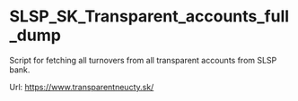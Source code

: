 # SLSP_SK_Transparent_accounts_full_dump

Script for fetching all turnovers from all transparent accounts from SLSP bank.

Url: https://www.transparentneucty.sk/
